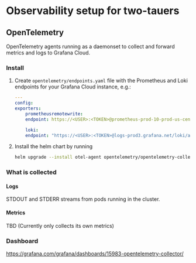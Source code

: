 # Observability setup for two-tauers


## OpenTelemetry

OpenTelemetry agents running as a daemonset to collect and forward metrics and logs to Grafana Cloud.

### Install

1. Create `opentelemetry/endpoints.yaml` file with the Prometheus and Loki endpoints for your Grafana Cloud instance, e.g.:

    ```yaml
    ---
    config:
    exporters:
        prometheusremotewrite:
        endpoint: https://<USER>:<TOKEN>@prometheus-prod-10-prod-us-central-0.grafana.net/api/prom/push

        loki:
        endpoint: "https://<USER>:<TOKEN>@logs-prod3.grafana.net/loki/api/v1/push"
    ```

2. Install the helm chart by running

    ```bash
    helm upgrade --install otel-agent opentelemetry/opentelemetry-collector -n opentelemetry --create-namespace --values opentelemetry/agent.yaml --values opentelemetry/endpoints.yaml
    ```

### What is collected

#### Logs

STDOUT and STDERR streams from pods running in the cluster.

#### Metrics

TBD (Currently only collects its own metrics)

### Dashboard

https://grafana.com/grafana/dashboards/15983-opentelemetry-collector/
